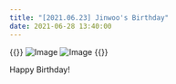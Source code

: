```yaml
---
title: "[2021.06.23] Jinwoo's Birthday"
date: 2021-06-28 13:40:00
---
```


{{<format row image-space>}}
![Image](//bspl.korea.ac.kr/Board/Gallery/IMG-1578.JPG#25) 
![Image](//bspl.korea.ac.kr/Board/Gallery/IMG-1577.JPG#25)
{{</format>}}

Happy Birthday!
